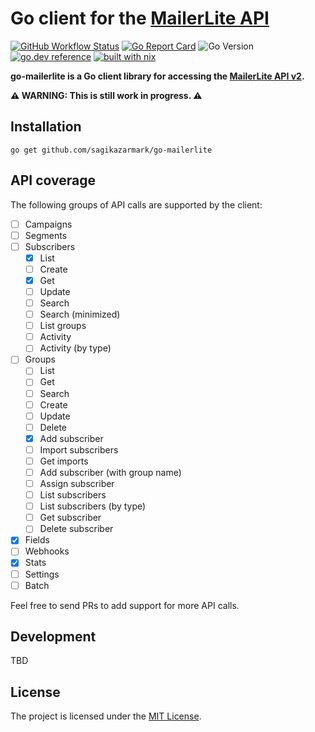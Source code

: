 # Go client for the [MailerLite API](https://developers.mailerlite.com)

[![GitHub Workflow Status](https://img.shields.io/github/workflow/status/sagikazarmark/go-mailerlite/CI?style=flat-square)](https://github.com/sagikazarmark/go-mailerlite/actions?query=workflow%3ACI)
[![Go Report Card](https://goreportcard.com/badge/github.com/sagikazarmark/go-mailerlite?style=flat-square)](https://goreportcard.com/report/github.com/sagikazarmark/go-mailerlite)
![Go Version](https://img.shields.io/badge/go%20version-%3E=1.18-61CFDD.svg?style=flat-square)
[![go.dev reference](https://img.shields.io/badge/go.dev-reference-007d9c?logo=go&logoColor=white&style=flat-square)](https://pkg.go.dev/mod/github.com/sagikazarmark/go-mailerlite)
[![built with nix](https://img.shields.io/badge/builtwith-nix-7d81f7?style=flat-square)](https://builtwithnix.org)

**go-mailerlite is a Go client library for accessing the [MailerLite API v2](https://developers.mailerlite.com).**

**⚠️ WARNING: This is still work in progress. ⚠️**


## Installation

```shell
go get github.com/sagikazarmark/go-mailerlite
```


## API coverage

The following groups of API calls are supported by the client:

- [ ] Campaigns
- [ ] Segments
- [ ] Subscribers
  - [x] List
  - [ ] Create
  - [x] Get
  - [ ] Update
  - [ ] Search
  - [ ] Search (minimized)
  - [ ] List groups
  - [ ] Activity
  - [ ] Activity (by type)
- [ ] Groups
  - [ ] List
  - [ ] Get
  - [ ] Search
  - [ ] Create
  - [ ] Update
  - [ ] Delete
  - [x] Add subscriber
  - [ ] Import subscribers
  - [ ] Get imports
  - [ ] Add subscriber (with group name)
  - [ ] Assign subscriber
  - [ ] List subscribers
  - [ ] List subscribers (by type)
  - [ ] Get subscriber
  - [ ] Delete subscriber
- [x] Fields
- [ ] Webhooks
- [x] Stats
- [ ] Settings
- [ ] Batch

Feel free to send PRs to add support for more API calls.


## Development

TBD


## License

The project is licensed under the [MIT License](LICENSE).
